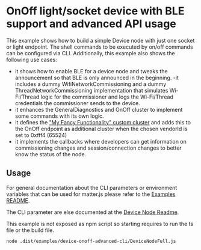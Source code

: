 # OnOff light/socket device with BLE support and advanced API usage

This example shows how to build a simple Device node with just one socket or light endpoint. The shell commands to be executed by on/off commands can be configured via CLI. Additionally, this example also shows the following use cases:
- it shows how to enable BLE for a device node and tweaks the announcement so that BLE is only announced in the beginning.
-it includes a dummy WifiNetworkCommissioning and a dummy ThreadNetworkCommissioning implementation that simulates Wi-Fi/Thread logic for the commissioner and logs the Wi-Fi/Thread credentials the commissioner sends to the device.
- it enhances the GeneralDiagnostics and OnOff cluster to implement some commands with its own logic.
- it defines the ["My Fancy Functionality" custom cluster](./cluster/MyFancyOwnFunctionality.ts) and adds this to the OnOff endpoint as additional cluster when the chosen vendorId is set to 0xfff4 (65524)
- it implements the callbacks where developers can get information on commissioning changes and session/connection changes to better know the status of the node.

## Usage

For general documentation about the CLI parameters or environment variables that can be used for matter.js please refer to the [Examples README](../../../README.md#cli-usage).

The CLI parameter are else documented at the [Device Node Readme](../device-onoff-cli/README.md).

This example is not exposed as npm script so starting requires to run the ts file or the build file.

```bash
node .dist/examples/device-onoff-advanced-cli/DeviceNodeFull.js
```
